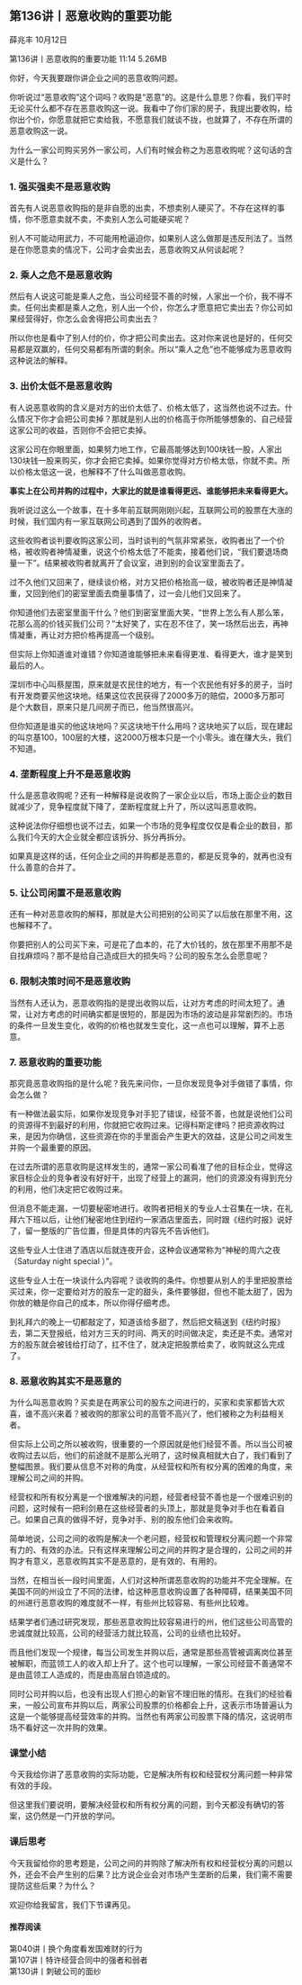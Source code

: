 
## 第136讲丨恶意收购的重要功能


薛兆丰
10月12日

第136讲丨恶意收购的重要功能
11:14 5.26MB


你好，今天我要跟你讲企业之间的恶意收购问题。

你听说过“恶意收购”这个词吗？收购是“恶意”的。这是什么意思？你看，我们平时无论买什么都不存在恶意收购这一说。我看中了你们家的房子，我提出要收购，给你出个价，你愿意就把它卖给我，不愿意我们就谈不拢，也就算了，不存在所谓的恶意收购这一说。

为什么一家公司购买另外一家公司，人们有时候会称之为恶意收购呢？这句话的含义是什么？

### 1. 强买强卖不是恶意收购

首先有人说恶意收购指的是非自愿的出卖，不想卖别人硬买了。不存在这样的事情，你不愿意卖就不卖，不卖别人怎么可能硬买呢？

别人不可能动用武力，不可能用枪逼迫你，如果别人这么做那是违反刑法了。当然是在你愿意卖的情况下，公司才会卖出去，恶意收购又从何谈起呢？

### 2. 乘人之危不是恶意收购

然后有人说这可能是乘人之危，当公司经营不善的时候，人家出一个价，我不得不卖。任何出卖都是乘人之危，别人出一个价，你怎么才愿意把它卖出去？你公司如果经营得好，你怎么会舍得把公司卖出去？

所以你也是看中了别人付的价，你才把公司卖出去。这对你来说也是好的，任何交易都是双赢的，任何交易都有所谓的剩余。所以“乘人之危”也不能够成为恶意收购这种说法的解释。

### 3. 出价太低不是恶意收购

有人说恶意收购的含义是对方的出价太低了、价格太低了，这当然也说不过去。什么情况下你才会把公司卖掉？那就是别人出的价格高于你所能够想象的、自己经营这家公司的收益，否则你不会把它卖掉。

这家公司在你眼里面，如果努力地工作，它最高能够达到100块钱一股，人家出130块钱一股来购买，你才会把它卖掉。如果你觉得对方价格太低，你就不卖。所以价格太低这一说，也解释不了什么叫做恶意收购。

**事实上在公司并购的过程中，大家比的就是谁看得更远、谁能够把未来看得更大。**

我听说过这么一个故事，在十多年前互联网刚刚兴起，互联网公司的股票在大涨的时候，我们国内有一家互联网公司遇到了国外的收购者。

这些收购者谈判要收购这家公司，当时谈判的气氛非常紧张，收购者出了一个价格，被收购者神情凝重，说这个价格太低了不能卖，接着他们说，“我们要退场商量一下”。结果被收购者就离开了会议室，进到别的会议室里面去了。

过不久他们又回来了，继续谈价格，对方又把价格抬高一级，被收购者还是神情凝重，又回到他们的密室里面去商量事情了，过一会儿他们又回来了。

你知道他们去密室里面干什么？他们到密室里面大笑，“世界上怎么有人那么笨，花那么高的价钱买我们公司？”太好笑了，实在忍不住了，笑一场然后出去，再神情凝重，再让对方把价格再提高一个级别。

但实际上你知道谁对谁错？你知道谁能够把未来看得更准、看得更大，谁才是笑到最后的人。

深圳市中心叫蔡屋围，原来就是农民住的地方，有一个农民他有好多的房子，当时有开发商要买他这块地。结果这位农民获得了2000多万的赔偿，2000多万那可是个大数目，原来只是几间房子而已，他当然很高兴。

但你知道是谁买的他这块地吗？买这块地干什么用吗？这块地买了以后，现在建起的叫京基100，100层的大楼，这2000万根本只是一个小零头。谁在赚大头，我们不知道。

### 4. 垄断程度上升不是恶意收购

什么是恶意收购呢？还有一种解释是说收购了一家企业以后，市场上面企业的数目就减少了，竞争程度就下降了，垄断程度就上升了，所以这叫恶意收购。

这种说法你仔细想也说不过去，如果一个市场的竞争程度仅仅是看企业的数目，那么我们今天的大企业就全都应该拆分、拆分再拆分。

如果真是这样的话，任何企业之间的并购都是恶意的，都是反竞争的，就再也没有什么善意的合并了。

### 5. 让公司闲置不是恶意收购

还有一种对恶意收购的解释，那就是大公司把别的公司买了以后放在那里不用，这也解释不了。

你要把别人的公司买下来，可是花了血本的，花了大价钱的，放在那里不用那不是自找麻烦吗？那不是给自己造成巨大的损失吗？公司的股东怎么会愿意呢？

### 6. 限制决策时间不是恶意收购

当然有人还认为，恶意收购指的是提出收购以后，让对方考虑的时间太短了。通常，让对方考虑的时间确实都是很短的，那是因为市场的波动是非常剧烈的。市场的条件一旦发生变化，收购的价格也就发生变化，这一点也可以理解，算不上恶意。

### 7. 恶意收购的重要功能

那究竟恶意收购指的是什么呢？我先来问你，一旦你发现竞争对手做错了事情，你会怎么做？

有一种做法最实际，如果你发现竞争对手犯了错误，经营不善，也就是说他们公司的资源得不到最好的利用，你就把它收购过来。记得科斯定律吗？把资源收购过来，是因为你确信，这些资源在你的手里面会产生更大的效益，这是公司之间发生并购一个最重要的原因。

在过去所谓的恶意收购是这样发生的，通常一家公司看准了他的目标企业，觉得这家目标企业的竞争者没有好好干，出现了经营上的漏洞，他们的资源没有得到充分的利用，他们决定把它收购过来。

但消息不能走漏，一切要秘密地进行。收购者把相关的专业人士召集在一块，在礼拜六下班以后，让他们秘密地住到纽约一家酒店里面去，同时跟《纽约时报》说好了，留一整版的广告位置，但是具体的内容先不告诉他们。

这些专业人士住进了酒店以后就连夜开会，这种会议通常称为“神秘的周六之夜（Saturday night special ）”。

这些专业人士在一块谈什么内容呢？谈收购的条件。你想要从别人的手里把股票给买过来，你一定要给对方的股东一定的甜头，条件要够甜，但也不能太甜了，因为你放的糖是你自己的成本，所以你得仔细考虑。

到礼拜六的晚上一切都敲定了，知道该给多甜了，然后把文稿送到《纽约时报》去，第二天登报纸，给对方三天的时间、两天的时间做决定，卖还是不卖。通常对方的股东就会被钱给打动了，扛不住了，就决定把股票给卖了，收购就这么完成了。

### 8. 恶意收购其实不是恶意的

为什么叫恶意收购？买卖是在两家公司的股东之间进行的，买家和卖家都皆大欢喜，谁不高兴来着？被收购的那家公司的高管不高兴了，他们被称之为利益相关者。

但实际上公司之所以被收购，很重要的一个原因就是他们经营不善。所以当公司被收购过去以后，他们的前途就不是那么光明了，这时候真相就大白了，我们看到了整幅图景。我们要从信息不对称的角度，从经营权和所有权分离的困难的角度，来理解公司之间的并购。

经营权和所有权分离是一个很难解决的问题，经营者经营不善也是一个很难识别的问题，这时候有一把利剑悬在这些经营者的头顶上，那就是竞争对手也在看着自己。如果自己真的做得不好，竞争对手、别的股东他们会来收购。

简单地说，公司之间的收购是解决一个老问题，经营权和管理权分离问题一个非常有力的、有效的办法。只有这样来理解公司之间的并购才是合理的，公司之间的并购才有意义，恶意收购其实不是恶意的，是有效的、有用的。

当然，在相当长一段时间里面，人们对这种所谓恶意收购的功能并不完全理解。在美国不同的州设立了不同的法律，给这种恶意收购设置了各种障碍，结果美国不同的州进行恶意收购的难度就不一样，有些州比较容易、有些州比较难。

结果学者们通过研究发现，那些恶意收购比较容易进行的州，他们这些公司高管的忠诚度就比较高，公司的经营活力就比较高，公司的业绩也比较好。

而且他们发现一个规律，每当公司发生并购以后，通常是那些高管被调离岗位甚至被解职，而蓝领工人的收入却上升了。这个也可以理解，一家公司经营不善通常不是由蓝领工人造成的，而是由高层白领造成的。

同时公司并购以后，也没有出现人们担心的新官不理旧账的情形。在我们的经验看来，一般公司宣布并购以后，两家公司股票的价格都会上升，这表示市场普遍认为这是一个能够提高经营效率的并购。当然也有两家公司股票下降的情况，这说明市场不看好这一次并购的效果。

### 课堂小结

今天我给你讲了恶意收购的实际功能，它是解决所有权和经营权分离问题一种非常有效的手段。

但这里我们要说明，要解决经营权和所有权分离的问题，到今天都没有确切的答案，这仍然是一门开放的学问。

### 课后思考

今天我留给你的思考题是，公司之间的并购除了解决所有权和经营权分离的问题以外，还会不会产生别的后果？比方说企业会对市场产生垄断的后果，我们需不需要提防这些后果？为什么？

欢迎你给我留言，我们下节课再见。

#### 推荐阅读

第040讲丨换个角度看发国难财的行为  
第107讲丨特许经营合同中的强者和弱者  
第130讲丨刺破公司的面纱  

